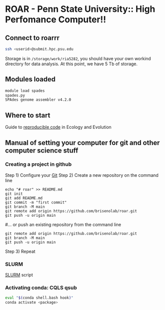 # ROAR - Penn State University:: High Perfomance Computer!!

## Connect to roarrr

```bash
ssh <userid>@submit.hpc.psu.edu
```
Storage is in `/storage/work/ria5282`, you should have your own workind directory for data analysis. 
At this point, we have 5 Tb of storage.

## Modules loaded

```bash
module load spades
spades.py 
SPAdes genome assembler v4.2.0
```

## Where to start
Guide to [reproducible code](https://www.britishecologicalsociety.org/wp-content/uploads/2017/12/guide-to-reproducible-code.pdf) in Ecology and Evolution


## Manual of setting your computer for git and other computer science stuff
### Creating a project in github
Step 1) Configure your [Git](https://github.com/brisenolab/roar/blob/main/git)
Step 2) Create a new repository on the command line
```
echo "# roar" >> README.md
git init
git add README.md
git commit -m "first commit"
git branch -M main
git remote add origin https://github.com/brisenolab/roar.git
git push -u origin main
```
#... or push an existing repository from the command line
```
git remote add origin https://github.com/brisenolab/roar.git
git branch -M main
git push -u origin main
```
Step 3) Repeat

### SLURM
[SLURM](https://github.com/brisenolab/roar/blob/main/slurmscript.m) script 

### Activating conda: CQLS qsub
```bash
eval "$(conda shell.bash hook)"
conda activate <package>
```
